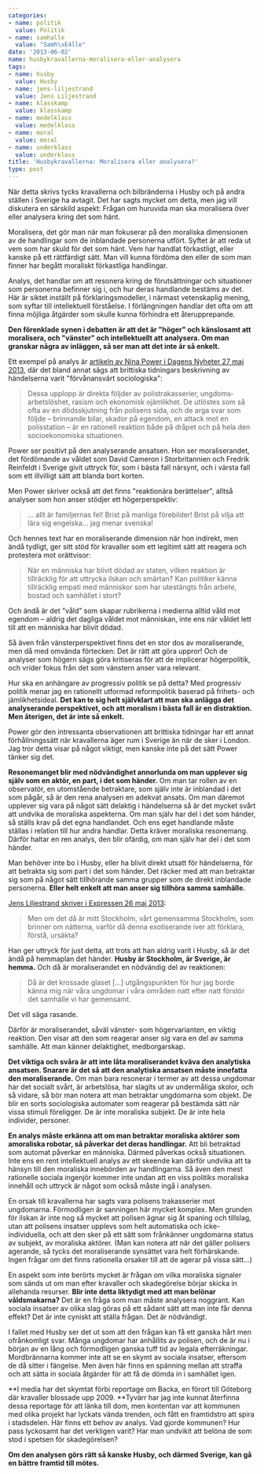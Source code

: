 ```yaml
---
categories:
- name: politik
  value: Politik
- name: samhalle
  value: "Samh\xE4lle"
date: '2013-06-02'
name: husbykravallerna-moralisera-eller-analysera
tags:
- name: husby
  value: Husby
- name: jens-liljestrand
  value: Jens Liljestrand
- name: klasskamp
  value: klasskamp
- name: medelklass
  value: medelklass
- name: moral
  value: moral
- name: underklass
  value: underklass
title: 'Husbykravallerna: Moralisera eller analysera?'
type: post
---
```

När detta skrivs tycks kravallerna och bilbränderna i Husby och på andra ställen i Sverige ha avtagit. Det har sagts mycket om detta, men jag vill diskutera en särskild aspekt: Frågan om huruvida man ska moralisera över eller analysera kring det som hänt.



Moralisera, det gör man när man fokuserar på den moraliska dimensionen av de handlingar som de inblandade personerna utfört. Syftet är att reda ut vem som har skuld för det som hänt. Vem har handlat förkastligt, eller kanske på ett rättfärdigt sätt. Man vill kunna fördöma den eller de som man finner har begått moraliskt förkastliga handlingar.

Analys, det handlar om att resonera kring de förutsättningar och situationer som personerna befinner sig i, och hur deras handlande bestäms av det. Här är siktet inställt på förklaringsmodeller, i närmast vetenskaplig mening, som syftar till intellektuell förståelse. I förlängningen handlar det ofta om att finna möjliga åtgärder som skulle kunna förhindra ett återupprepande.

**Den förenklade synen i debatten är att det är "höger" och känslosamt att moralisera, och "vänster" och intellektuellt att analysera. Om man granskar några av inläggen, så ser man att det inte är så enkelt.**

Ett exempel på analys är [artikeln av Nina Power i Dagens Nyheter 27 maj 2013](http://www.dn.se/kultur-noje/debatt-essa/ilskan-i-fororten-ar-inte-bara-svensk), där det bland annat sägs att brittiska tidningars beskrivning av händelserna varit "förvånansvärt sociologiska":

> Dessa upplopp är direkta följder av polistrakasserier, ungdoms­arbetslöshet, rasism och ekonomisk ojämlikhet. De utlöstes som så ofta av en dödsskjutning från polisens sida, och de arga svar som följde – brinnande bilar, skador på egendom, en attack mot en polisstation – är en rationell reaktion både på dråpet och på hela den socioekonomiska situationen.

Power ser positivt på den analyserande ansatsen. Hon ser moraliserandet, det fördömande av våldet som David Cameron i Storbritannien och Fredrik Reinfeldt i Sverige givit uttryck för, som i bästa fall närsynt, och i värsta fall som ett illvilligt sätt att blanda bort korten.

Men Power skriver också att det finns "reaktionära berättelser", alltså analyser som hon anser stödjer ett högerperspektiv:

> ... allt är familjernas fel! Brist på manliga förebilder! Brist på vilja att lära sig engelska... jag menar svenska!

Och hennes text har en moraliserande dimension när hon indirekt, men ändå tydligt, ger sitt stöd för kravaller som ett legitimt sätt att reagera och protestera mot orättvisor:

> När en människa har blivit dödad av staten, vilken reaktion är tillräcklig för att uttrycka ilskan och smärtan? Kan politiker känna tillräcklig empati med människor som har utestängts från arbete, bostad och samhället i stort?

Och ändå är det ”våld” som skapar rubrikerna i medierna alltid våld mot egendom – aldrig det dagliga våldet mot människan, inte ens när våldet lett till att en människa har blivit dödad.

Så även från vänsterperspektivet finns det en stor dos av moraliserande, men då med omvända förtecken: Det är rätt att göra uppror! Och de analyser som högern sägs göra kritiseras för att de implicerar högerpolitik, och vrider fokus från det som vänstern anser vara relevant.

Hur ska en anhängare av progressiv politik se på detta? Med progressiv politik menar jag en rationellt utformad reformpolitik baserad på frihets- och jämlikhetsideal. **Det kan te sig helt självklart att man ska anlägga det analyserande perspektivet, och att moralism i bästa fall är en distraktion. Men återigen, det är inte så enkelt.**

Power gör den intressanta observationen att brittiska tidningar har ett annat förhållningssätt när kravallerna äger rum i Sverige än när de sker i London. Jag tror detta visar på något viktigt, men kanske inte på det sätt Power tänker sig det.

**Resonemanget blir med nödvändighet annorlunda om man upplever sig själv som en aktör, en part, i det som händer.** Om man tar rollen av en observatör, en utomstående betraktare, som själv inte är inblandad i det som pågår, så är den rena analysen en adekvat ansats. Om man däremot upplever sig vara på något sätt delaktig i händelserna så är det mycket svårt att undvika de moraliska aspekterna. Om man själv har del i det som händer, så ställs krav på det egna handlandet. Och ens eget handlande måste ställas i relation till hur andra handlar. Detta kräver moraliska resonemang. Därför haltar en ren analys, den blir ofärdig, om man själv har del i det som händer.

Man behöver inte bo i Husby, eller ha blivit direkt utsatt för händelserna, för att betrakta sig som part i det som händer. Det räcker med att man betraktar sig som på något sätt tillhörande samma grupper som de direkt inblandade personerna. **Eller helt enkelt att man anser sig tillhöra samma samhälle.**

[Jens Liljestrand skriver i Expressen 26 maj 2013](http://www.expressen.se/kultur/hemmaplan-1/):

> Men om det då är mitt Stockholm, vårt gemensamma Stockholm, som brinner om nätterna, varför då denna exotiserande iver att förklara, förstå, ursäkta?

Han ger uttryck för just detta, att trots att han aldrig varit i Husby, så är det ändå på hemmaplan det händer. **Husby är Stockholm, är Sverige, är hemma.** Och då är moraliserandet en nödvändig del av reaktionen:

> Då är det krossade glaset [...] utgångspunkten för hur jag borde känna mig när våra ungdomar i våra områden natt efter natt förstör det samhälle vi har gemensamt.

Det vill säga rasande.

Därför är moraliserandet, såväl vänster- som högervarianten, en viktig reaktion. Den visar att den som reagerar anser sig vara en del av samma samhälle. Att man känner delaktighet, medborgarskap.

**Det viktiga och svåra är att inte låta moraliserandet kväva den analytiska ansatsen. Snarare är det så att den analytiska ansatsen måste innefatta den moraliserande.** Om man bara resonerar i termer av att dessa ungdomar har det socialt svårt, är arbetslösa, har slagits ut av undermåliga skolor, och så vidare, så bör man notera att man betraktar ungdomarna som objekt. De blir en sorts sociologiska automater som reagerar på bestämda sätt när vissa stimuli föreligger. De är inte moraliska subjekt. De är inte hela individer, personer.

**En analys måste erkänna att om man betraktar moraliska aktörer som amoraliska robotar, så påverkar det deras handlingar.** Att bli betraktad som automat påverkar en människa. Därmed påverkas också situationen. Inte ens en rent intellektuell analys av ett skeende kan därför undvika att ta hänsyn till den moraliska innebörden av handlingarna. Så även den mest rationelle sociala ingenjör kommer inte undan att en viss politiks moraliska innehåll och uttryck är något som också måste ingå i analysen.

En orsak till kravallerna har sagts vara polisens trakasserier mot ungdomarna. Förmodligen är sanningen här mycket komplex. Men grunden för ilskan är inte nog så mycket att polisen ägnar sig åt spaning och tillslag, utan att polisens insatser upplevs som helt automatiska och icke-individuella, och att den sker på ett sätt som frånkänner ungdomarna status av subjekt, av moraliska aktörer. (Man kan notera att när det gäller polisers agerande, så tycks det moraliserande synsättet vara helt förhärskande. Ingen frågar om det finns rationella orsaker till att de agerar på vissa sätt...)

En aspekt som inte berörts mycket är frågan om vilka moraliska signaler som sänds ut om man efter kravaller och skadegörelse börjar skicka in allehanda resurser. **Blir inte detta liktydigt med att man belönar våldsmakarna?** Det är en fråga som man måste analysera noggrant. Kan sociala insatser av olika slag göras på ett sådant sätt att man inte får denna effekt? Det är inte cyniskt att ställa frågan. Det är nödvändigt.

I fallet med Husby ser det ut som att den frågan kan få ett ganska hårt men ofrånkomligt svar. Många ungdomar har anhållits av polisen, och de är nu i början av en lång och förmodligen ganska tuff tid av legala efterräkningar. Mordbrännarna kommer inte att se en skymt av sociala insatser, eftersom de då sitter i fängelse. Men även här finns en spänning mellan att straffa och att sätta in sociala åtgärder för att få de dömda in i samhället igen.

**I media har det skymtat förbi reportage om Backa, en förort till Göteborg där kravaller blossade upp 2009. **Tyvärr har jag inte kunnat återfinna dessa reportage för att länka till dom, men kontentan var att kommunen med olika projekt har lyckats vända trenden, och fått en framtidstro att spira i stadsdelen. Här finns ett behov av analys. Vad gjorde kommunen? Hur pass lyckosamt har det verkligen varit? Har man undvikit att belöna de som stod i spetsen för skadegörelsen?

**Om den analysen görs rätt så kanske Husby, och därmed Sverige, kan gå en bättre framtid till mötes.**

